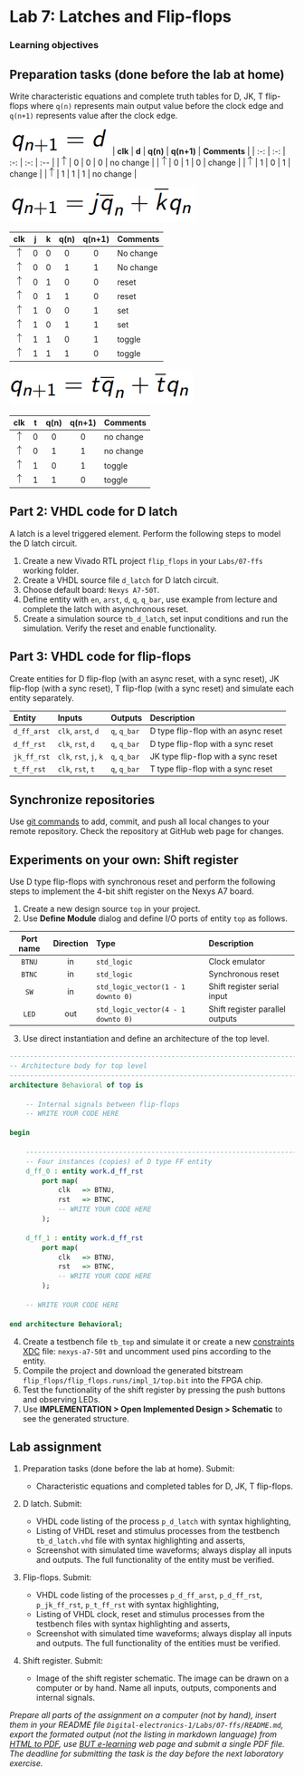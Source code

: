 # Lab 7: Latches and Flip-flops

### Learning objectives

## Preparation tasks (done before the lab at home)

Write characteristic equations and complete truth tables for D, JK, T flip-flops where `q(n)` represents main output value before the clock edge and `q(n+1)` represents value after the clock edge.

   
   ![rce](IMAGES/1.png)
   | **clk** | **d** | **q(n)** | **q(n+1)** | **Comments** |
   | :-: | :-: | :-: | :-: | :-- |
   | ![rising](IMAGES/eq_uparrow.png) | 0 | 0 | 0  | no change |
   | ![rising](IMAGES/eq_uparrow.png) | 0 | 1 | 0 | change |
   | ![rising](IMAGES/eq_uparrow.png) | 1 | 0 | 1 | change |
   | ![rising](IMAGES/eq_uparrow.png) | 1 | 1 | 1 | no change |
   
   ![rce](IMAGES/2.png)
   
   | **clk** | **j** | **k** | **q(n)** | **q(n+1)** | **Comments** |
   | :-: | :-: | :-: | :-: | :-: | :-- |
   | ![rising](IMAGES/eq_uparrow.png) | 0 | 0 | 0 | 0 | No change |
   | ![rising](IMAGES/eq_uparrow.png) | 0 | 0 | 1 | 1 | No change |
   | ![rising](IMAGES/eq_uparrow.png) | 0 | 1 | 0 | 0 | reset |
   | ![rising](IMAGES/eq_uparrow.png) | 0 | 1 | 1 | 0 | reset |
   | ![rising](IMAGES/eq_uparrow.png) | 1 | 0 | 0 | 1 | set |
   | ![rising](IMAGES/eq_uparrow.png) | 1 | 0 | 1 | 1 | set |
   | ![rising](IMAGES/eq_uparrow.png) | 1 | 1 | 0 | 1 | toggle |
   | ![rising](IMAGES/eq_uparrow.png) | 1 | 1 | 1 | 0 | toggle |
   
   ![rce](IMAGES/3.png)
   
   | **clk** | **t** | **q(n)** | **q(n+1)** | **Comments** |
   | :-: | :-: | :-: | :-: | :-- |
   | ![rising](IMAGES/eq_uparrow.png) | 0 | 0 | 0 | no change |
   | ![rising](IMAGES/eq_uparrow.png) | 0 | 1 | 1 | no change |
   | ![rising](IMAGES/eq_uparrow.png) | 1 | 0 | 1 | toggle |
   | ![rising](IMAGES/eq_uparrow.png) | 1 | 1 | 0 | toggle |



## Part 2: VHDL code for D latch

<!--
TODO: Popis co je to Latch.
-->
A latch is a level triggered element. Perform the following steps to model the D latch circuit.

   1. Create a new Vivado RTL project `flip_flops` in your `Labs/07-ffs` working folder.
   2. Create a VHDL source file `d_latch` for D latch circuit.
   3. Choose default board: `Nexys A7-50T`.
   4. Define entity with `en`, `arst`, `d`, `q`, `q_bar`, use example from lecture and complete the latch with asynchronous reset.
   5. Create a simulation source `tb_d_latch`, set input conditions and run the simulation. Verify the reset and enable functionality.


## Part 3: VHDL code for flip-flops

Create entities for D flip-flop (with an async reset, with a sync reset), JK flip-flop (with a sync reset), T flip-flop (with a sync reset) and simulate each entity separately.

   | **Entity** | **Inputs** | **Outputs** | **Description** |
   | :-- | :-- | :-- | :-- |
   | `d_ff_arst` | `clk`, `arst`, `d` | `q`, `q_bar` | D type flip-flop with an async reset |
   | `d_ff_rst` | `clk`, `rst`, `d` | `q`, `q_bar` | D type flip-flop with a sync reset |
   | `jk_ff_rst` | `clk`, `rst`, `j`, `k` | `q`, `q_bar` | JK type flip-flop with a sync reset |
   | `t_ff_rst` | `clk`, `rst`, `t` | `q`, `q_bar` | T type flip-flop with a sync reset |


## Synchronize repositories

Use [git commands](https://github.com/tomas-fryza/Digital-electronics-1/wiki/Useful-Git-commands) to add, commit, and push all local changes to your remote repository. Check the repository at GitHub web page for changes.


## Experiments on your own: Shift register

Use D type flip-flops with synchronous reset and perform the following steps to implement the 4-bit shift register on the Nexys A7 board.

   1. Create a new design source `top` in your project.
   2. Use **Define Module** dialog and define I/O ports of entity `top` as follows.

   | **Port name** | **Direction** | **Type** | **Description** |
   | :-: | :-: | :-- | :-- |
   | `BTNU` | in | `std_logic` | Clock emulator |
   | `BTNC` | in | `std_logic` | Synchronous reset |
   | `SW` | in  | `std_logic_vector(1 - 1 downto 0)` | Shift register serial input |
   | `LED` | out | `std_logic_vector(4 - 1 downto 0)` | Shift register parallel outputs |

   3. Use direct instantiation and define an architecture of the top level.

```vhdl
------------------------------------------------------------------------
-- Architecture body for top level
------------------------------------------------------------------------
architecture Behavioral of top is

    -- Internal signals between flip-flops
    -- WRITE YOUR CODE HERE

begin

    --------------------------------------------------------------------
    -- Four instances (copies) of D type FF entity
    d_ff_0 : entity work.d_ff_rst
        port map(
            clk   => BTNU,
            rst   => BTNC,
            -- WRITE YOUR CODE HERE
        );

    d_ff_1 : entity work.d_ff_rst
        port map(
            clk   => BTNU,
            rst   => BTNC,
            -- WRITE YOUR CODE HERE
        );

    -- WRITE YOUR CODE HERE

end architecture Behavioral;
```

   4. Create a testbench file `tb_top` and simulate it or create a new [constraints XDC](https://github.com/Digilent/digilent-xdc/blob/master/Nexys-A7-50T-Master.xdc) file: `nexys-a7-50t` and uncomment used pins according to the entity.
   5. Compile the project and download the generated bitstream `flip_flops/flip_flops.runs/impl_1/top.bit` into the FPGA chip.
   6. Test the functionality of the shift register by pressing the push buttons and observing LEDs.
   7. Use **IMPLEMENTATION > Open Implemented Design > Schematic** to see the generated structure.


## Lab assignment

1. Preparation tasks (done before the lab at home). Submit:
    * Characteristic equations and completed tables for D, JK, T flip-flops.

2. D latch. Submit:
    * VHDL code listing of the process `p_d_latch` with syntax highlighting,
    * Listing of VHDL reset and stimulus processes from the testbench `tb_d_latch.vhd` file with syntax highlighting and asserts,
    * Screenshot with simulated time waveforms; always display all inputs and outputs. The full functionality of the entity must be verified.

3. Flip-flops. Submit:
    * VHDL code listing of the processes `p_d_ff_arst`, `p_d_ff_rst`, `p_jk_ff_rst`, `p_t_ff_rst` with syntax highlighting,
    * Listing of VHDL clock, reset and stimulus processes from the testbench files with syntax highlighting and asserts,
    * Screenshot with simulated time waveforms; always display all inputs and outputs. The full functionality of the entities must be verified.

4. Shift register. Submit:
    * Image of the shift register schematic. The image can be drawn on a computer or by hand. Name all inputs, outputs, components and internal signals.

*Prepare all parts of the assignment on a computer (not by hand), insert them in your README file `Digital-electronics-1/Labs/07-ffs/README.md`, export the formated output (not the listing in markdown language) from [HTML to PDF](https://github.com/tomas-fryza/Digital-electronics-1/wiki/Export-README-to-PDF), use [BUT e-learning](https://moodle.vutbr.cz/) web page and submit a single PDF file. The deadline for submitting the task is the day before the next laboratory exercise.*
